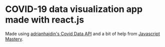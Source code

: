 # COVID-19 data visualization app made with react.js

Made using [adrianhajdin's Covid Data API](https://github.com/adrianhajdin/project_corona_tracker) and a bit of help from [Javascript Mastery](https://www.youtube.com/channel/UCmXmlB4-HJytD7wek0Uo97A).
